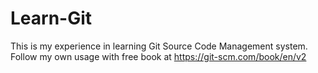 # Learn-Git
This is my experience in learning Git Source Code Management system. Follow my own usage with free book at  https://git-scm.com/book/en/v2
